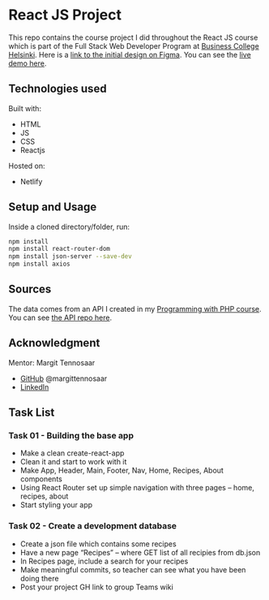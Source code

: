 # React JS Project

This repo contains the course project I did throughout the React JS course which is part of the Full Stack Web Developer Program at [Business College Helsinki](https://en.bc.fi/qualifications/full-stack-web-developer-program/). Here is a [link to the initial design on Figma](https://www.figma.com/file/qVjZ8IDxZnayehZwQBCsev/TheCocktailApp?node-id=0%3A1). You can see the [live demo here](https://laurielim-thecocktailapp.netlify.app/).

## Technologies used

Built with:

- HTML
- JS
- CSS
- Reactjs

Hosted on:

- Netlify

## Setup and Usage

Inside a cloned directory/folder, run:

```bash
npm install
npm install react-router-dom
npm install json-server --save-dev
npm install axios
```

## Sources

The data comes from an API I created in my [Programming with PHP course](https://github.com/laurielim/REACT21K_PHP). You can see [the API repo here](https://github.com/laurielim/REACT21K_PHP_PROJECT).

## Acknowledgment

Mentor: Margit Tennosaar

- [GitHub](https://github.com/margittennosaar) @margittennosaar
- [LinkedIn](https://www.linkedin.com/in/margittennosaar/)

## Task List

### Task 01 - Building the base app

- Make a clean create-react-app
- Clean it and start to work with it
- Make App, Header, Main, Footer, Nav, Home, Recipes, About components
- Using React Router set up simple navigation with three pages – home, recipes, about
- Start styling your app

### Task 02 - Create a development database

- Create a json file which contains some recipes
- Have a new page “Recipes” – where GET list of all recipies from db.json
- In Recipes page, include a search for your recipes
- Make meaningful commits, so teacher can see what you have been doing there
- Post your project GH link to group Teams wiki
